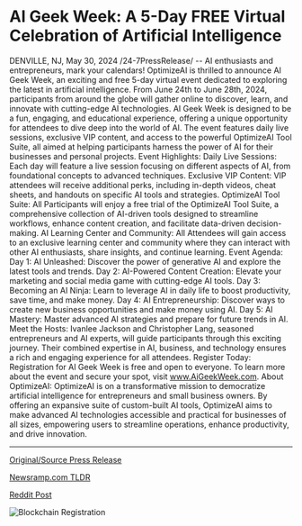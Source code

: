 # AI Geek Week: A 5-Day FREE Virtual Celebration of Artificial Intelligence

DENVILLE, NJ, May 30, 2024 /24-7PressRelease/ -- AI enthusiasts and entrepreneurs, mark your calendars! OptimizeAI is thrilled to announce AI Geek Week, an exciting and free 5-day virtual event dedicated to exploring the latest in artificial intelligence. From June 24th to June 28th, 2024, participants from around the globe will gather online to discover, learn, and innovate with cutting-edge AI technologies.  AI Geek Week is designed to be a fun, engaging, and educational experience, offering a unique opportunity for attendees to dive deep into the world of AI. The event features daily live sessions, exclusive VIP content, and access to the powerful OptimizeAI Tool Suite, all aimed at helping participants harness the power of AI for their businesses and personal projects.  Event Highlights:  Daily Live Sessions:  Each day will feature a live session focusing on different aspects of AI, from foundational concepts to advanced techniques.  Exclusive VIP Content:  VIP attendees will receive additional perks, including in-depth videos, cheat sheets, and handouts on specific AI tools and strategies.  OptimizeAI Tool Suite:  All Participants will enjoy a free trial of the OptimizeAI Tool Suite, a comprehensive collection of AI-driven tools designed to streamline workflows, enhance content creation, and facilitate data-driven decision-making.  AI Learning Center and Community:  All Attendees will gain access to an exclusive learning center and community where they can interact with other AI enthusiasts, share insights, and continue learning.  Event Agenda:  Day 1:  AI Unleashed: Discover the power of generative AI and explore the latest tools and trends.  Day 2:  AI-Powered Content Creation: Elevate your marketing and social media game with cutting-edge AI tools.  Day 3:  Becoming an AI Ninja: Learn to leverage AI in daily life to boost productivity, save time, and make money.  Day 4:  AI Entrepreneurship: Discover ways to create new business opportunities and make money using AI.  Day 5:  AI Mastery: Master advanced AI strategies and prepare for future trends in AI.  Meet the Hosts: Ivanlee Jackson and Christopher Lang, seasoned entrepreneurs and AI experts, will guide participants through this exciting journey. Their combined expertise in AI, business, and technology ensures a rich and engaging experience for all attendees.  Register Today: Registration for AI Geek Week is free and open to everyone. To learn more about the event and secure your spot, visit www.AiGeekWeek.com.  About OptimizeAI: OptimizeAI is on a transformative mission to democratize artificial intelligence for entrepreneurs and small business owners. By offering an expansive suite of custom-built AI tools, OptimizeAI aims to make advanced AI technologies accessible and practical for businesses of all sizes, empowering users to streamline operations, enhance productivity, and drive innovation. 

---

[Original/Source Press Release](https://www.24-7pressrelease.com/press-release/511258/ai-geek-week-a-5-day-free-virtual-celebration-of-artificial-intelligence)
                    

[Newsramp.com TLDR](https://newsramp.com/curated-news/optimizeai-hosts-free-5-day-virtual-event-ai-geek-week-for-ai-enthusiasts-and-entrepreneurs/28398d53d6d899257eb50bb7df2955aa) 

 



[Reddit Post](https://www.reddit.com/r/technology_press/comments/1d3y5wn/optimizeai_hosts_free_5day_virtual_event_ai_geek/) 



![Blockchain Registration](https://cdn.newsramp.app/24-7PressRelease/qrcode/245/30/pearLwW3.webp)